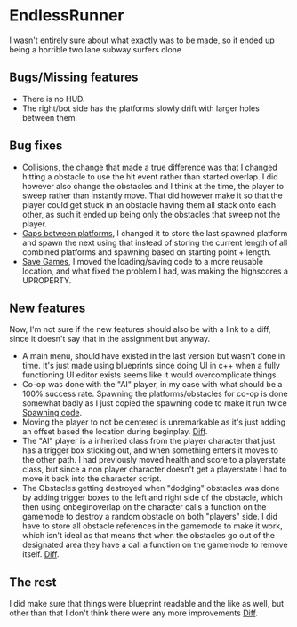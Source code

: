 # EndlessRunner
I wasn't entirely sure about what exactly was to be made, so it ended up being a horrible two lane subway surfers clone

## Bugs/Missing features
- There is no HUD.
- The right/bot side has the platforms slowly drift with larger holes between them.

## Bug fixes
- [Collisions](https://github.com/Kycklingris/EndlessRunner/commit/904b42fa065802e3f69ce0671d05bfb81fa3d595), the change that made a true difference was that I changed hitting a obstacle to use the hit event rather than started overlap. I did however also change the obstacles and I think at the time, the player to sweep rather than instantly move. That did however make it so that the player could get stuck in an obstacle having them all stack onto each other, as such it ended up being only the obstacles that sweep not the player.
- [Gaps between platforms](https://github.com/Kycklingris/EndlessRunner/commit/4757860841672a81c0733bbe2afe31bf52da3c3b), I changed it to store the last spawned platform and spawn the next using that instead of storing the current length of all combined platforms and spawning based on starting point + length.
- [Save Games](https://github.com/Kycklingris/EndlessRunner/commit/d742edfb404a3dae960c717f835c913645965568), I moved the loading/saving code to a more reusable location, and what fixed the problem I had, was making the highscores a UPROPERTY.

## New features
Now, I'm not sure if the new features should also be with a link to a diff, since it doesn't say that in the assignment but anyway. 
- A main menu, should have existed in the last version but wasn't done in time. It's just made using blueprints since doing UI in c++ when a fully functioning UI editor exists seems like it would overcomplicate things.
- Co-op was done with the "AI" player, in my case with what should be a 100% success rate. Spawning the platforms/obstacles for co-op is done somewhat badly as I just copied the spawning code to make it run twice [Spawning code](https://github.com/Kycklingris/EndlessRunner/commit/e2e0c02bc04b9ca1647d6cfa4f9e97df1419ea2d). 
- Moving the player to not be centered is unremarkable as it's just adding an offset based the location during beginplay. [Diff](https://github.com/Kycklingris/EndlessRunner/commit/e93135bf270cf5c6613b9770448b4a8a339e2274).
- The "AI" player is a inherited class from the player character that just has a trigger box sticking out, and when something enters it moves to the other path. I had previously moved health and score to a playerstate class, but since a non player character doesn't get a playerstate I had to move it back into the character script.
- The Obstacles getting destroyed when "dodging" obstacles was done by adding trigger boxes to the left and right side of the obstacle, which then using onbeginoverlap on the character calls a function on the gamemode to destroy a random obstacle on both "players" side. I did have to store all obstacle references in the gamemode to make it work, which isn't ideal as that means that when the obstacles go out of the designated area they have a call a function on the gamemode to remove itself. [Diff](https://github.com/Kycklingris/EndlessRunner/commit/1a0ed38044c9ffca7f25e1feadc5123d82dbd748).

## The rest
I did make sure that things were blueprint readable and the like as well, but other than that I don't think there were any more improvements [Diff](https://github.com/Kycklingris/EndlessRunner/commit/0670fb12464caa46c12e9b0c013e8deb38bc3363).
